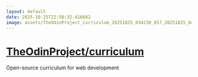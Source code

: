 ```yaml
---
layout: default
date: 2025-10-25T22:50:32.416682
image: assets/TheOdinProject_curriculum_20251025_034230_657_20251025_041003_12bb35--20251025T061016240--cropped.png
---
```


# [TheOdinProject/curriculum](https://github.com/TheOdinProject/curriculum/)

Open-source curriculum for web development
